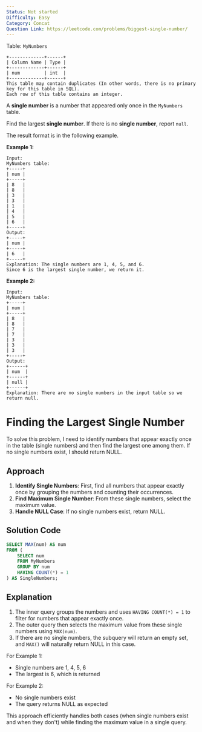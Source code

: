 ```yaml
---
Status: Not started
Difficulty: Easy
Category: Concat
Question Link: https://leetcode.com/problems/biggest-single-number/
---
```

Table: `MyNumbers`

```Plain
+-------------+------+
| Column Name | Type |
+-------------+------+
| num         | int  |
+-------------+------+
This table may contain duplicates (In other words, there is no primary key for this table in SQL).
Each row of this table contains an integer.
```

A **single number** is a number that appeared only once in the `MyNumbers` table.

Find the largest **single number**. If there is no **single number**, report `null`.

The result format is in the following example.

**Example 1:**

```Plain
Input:
MyNumbers table:
+-----+
| num |
+-----+
| 8   |
| 8   |
| 3   |
| 3   |
| 1   |
| 4   |
| 5   |
| 6   |
+-----+
Output:
+-----+
| num |
+-----+
| 6   |
+-----+
Explanation: The single numbers are 1, 4, 5, and 6.
Since 6 is the largest single number, we return it.
```

**Example 2:**

```Plain
Input:
MyNumbers table:
+-----+
| num |
+-----+
| 8   |
| 8   |
| 7   |
| 7   |
| 3   |
| 3   |
| 3   |
+-----+
Output:
+------+
| num  |
+------+
| null |
+------+
Explanation: There are no single numbers in the input table so we return null.
```

# Finding the Largest Single Number

To solve this problem, I need to identify numbers that appear exactly once in the table (single numbers) and then find the largest one among them. If no single numbers exist, I should return NULL.

## Approach

1. **Identify Single Numbers**: First, find all numbers that appear exactly once by grouping the numbers and counting their occurrences.
2. **Find Maximum Single Number**: From these single numbers, select the maximum value.
3. **Handle NULL Case**: If no single numbers exist, return NULL.

## Solution Code

```SQL
SELECT MAX(num) AS num
FROM (
    SELECT num
    FROM MyNumbers
    GROUP BY num
    HAVING COUNT(*) = 1
) AS SingleNumbers;
```

## Explanation

1. The inner query groups the numbers and uses `HAVING COUNT(*) = 1` to filter for numbers that appear exactly once.
2. The outer query then selects the maximum value from these single numbers using `MAX(num)`.
3. If there are no single numbers, the subquery will return an empty set, and `MAX()` will naturally return NULL in this case.

For Example 1:

- Single numbers are 1, 4, 5, 6
- The largest is 6, which is returned

For Example 2:

- No single numbers exist
- The query returns NULL as expected

This approach efficiently handles both cases (when single numbers exist and when they don't) while finding the maximum value in a single query.